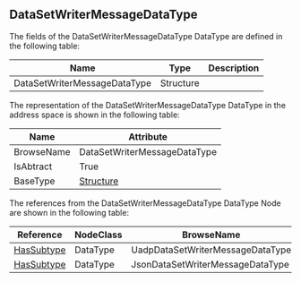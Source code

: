 <!-- datatype -->
## DataSetWriterMessageDataType
<!-- end of description -->
The fields of the DataSetWriterMessageDataType DataType are defined in the following table:  

|Name|Type|Description|
|---|---|---|
|DataSetWriterMessageDataType|Structure||

The representation of the DataSetWriterMessageDataType DataType in the address space is shown in the following table:  

|Name|Attribute|
|---|---|
|BrowseName|DataSetWriterMessageDataType|
|IsAbtract|True|
|BaseType|[Structure](../../../Part3/DataTypes/Structure/readme.md)|

The references from the DataSetWriterMessageDataType DataType Node are shown in the following table:  

|Reference|NodeClass|BrowseName|DataType|TypeDefinition|ModellingRule|
|---|---|---|---|---|---|
|[HasSubtype](../../../Part3/ReferenceTypes/HasSubtype/readme.md)|DataType|UadpDataSetWriterMessageDataType||||
|[HasSubtype](../../../Part3/ReferenceTypes/HasSubtype/readme.md)|DataType|JsonDataSetWriterMessageDataType||||

